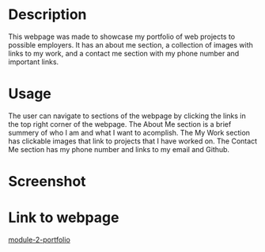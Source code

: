 # Description
This webpage was made to showcase my portfolio of web projects to possible employers.  It has an about me section, a collection of images with links to my work, and a contact me section with my phone number and important links.

# Usage
The user can navigate to sections of the webpage by clicking the links in the top right corner of the webpage.  The About Me section is a brief summery of who I am and what I want to acomplish.  The My Work section has clickable images that link to projects that I have worked on.  The Contact Me section has my phone number and links to my email and Github.

# Screenshot

# Link to webpage

[module-2-portfolio](https://michaeloc1.github.io/module-1-portfolio/)
